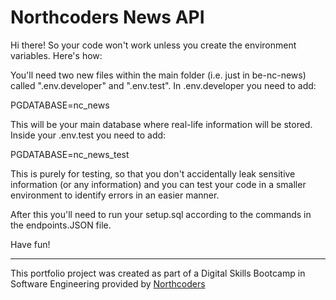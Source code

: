 # Northcoders News API

Hi there! So your code won't work unless you create the environment variables. Here's how: 

You'll need two new files within the main folder (i.e. just in be-nc-news) called ".env.developer" and ".env.test". In .env.developer you need to add: 

PGDATABASE=nc_news

This will be your main database where real-life information will be stored. Inside your .env.test you need to add:

PGDATABASE=nc_news_test

This is purely for testing, so that you don't accidentally leak sensitive information (or any information) and you can test your code in a smaller environment to identify errors in an easier manner. 

After this you'll need to run your setup.sql according to the commands in the endpoints.JSON file. 

Have fun! 


--- 

This portfolio project was created as part of a Digital Skills Bootcamp in Software Engineering provided by [Northcoders](https://northcoders.com/)
